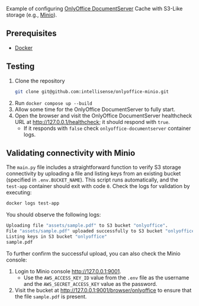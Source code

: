 Example of configuring [OnlyOffice DocumentServer](https://github.com/ONLYOFFICE/DocumentServer) Cache with S3-Like storage (e.g., [Minio](https://min.io/)).

## Prerequisites
- [Docker](https://www.docker.com/)

## Testing
1. Clone the repository
    ```bash
    git clone git@github.com:intellisense/onlyoffice-minio.git
    ```
2. Run `docker compose up --build`
3. Allow some time for the OnlyOffice DocumentServer to fully start.
4. Open the browser and visit the OnlyOffice DocumentServer healthcheck URL at http://127.0.0.1/healthcheck; it should respond with `true`.
   - If it responds with `false` check `onlyoffice-documentserver` container logs.

## Validating connectivity with Minio
The `main.py` file includes a straightforward function to verify S3 storage connectivity by uploading a file and listing keys from an existing bucket (specified in `.env.BUCKET_NAME`). This script runs automatically, and the `test-app` container should exit with code `0`. Check the logs for validation by executing:

```bash
docker logs test-app
```

You should observe the following logs:

```bash
Uploading file "assets/sample.pdf" to S3 bucket "onlyoffice".
File "assets/sample.pdf" uploaded successfully to S3 bucket "onlyoffice".
Listing keys in S3 bucket "onlyoffice"
sample.pdf
```

To further confirm the successful upload, you can also check the Minio console:

1. Login to Minio console http://127.0.0.1:9001.
   - Use the `AWS_ACCESS_KEY_ID` value from the `.env` file as the username and the `AWS_SECRET_ACCESS_KEY` value as the password.
2. Visit the bucket at http://127.0.0.1:9001/browser/onlyoffice to ensure that the file `sample.pdf` is present.
